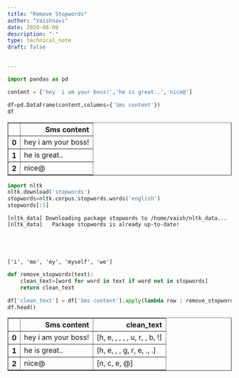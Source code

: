 ```yaml
---
title: "Remove Stopwords"
author: "Vaishnavi"
date: 2020-08-09
description: "-"
type: technical_note
draft: false


---
```



```python
import pandas as pd
```


```python
content = ['hey  i am your boss!','he is great..','nice@']
```


```python
df=pd.DataFrame(content,columns={'Sms content'})
df
```




<div>
<style scoped>
    .dataframe tbody tr th:only-of-type {
        vertical-align: middle;
    }

    .dataframe tbody tr th {
        vertical-align: top;
    }

    .dataframe thead th {
        text-align: right;
    }
</style>
<table border="1" class="dataframe">
  <thead>
    <tr style="text-align: right;">
      <th></th>
      <th>Sms content</th>
    </tr>
  </thead>
  <tbody>
    <tr>
      <th>0</th>
      <td>hey  i am your boss!</td>
    </tr>
    <tr>
      <th>1</th>
      <td>he is great..</td>
    </tr>
    <tr>
      <th>2</th>
      <td>nice@</td>
    </tr>
  </tbody>
</table>
</div>




```python
import nltk
nltk.download('stopwords')
stopwords=nltk.corpus.stopwords.words('english')
stopwords[:5]
```

    [nltk_data] Downloading package stopwords to /home/vaish/nltk_data...
    [nltk_data]   Package stopwords is already up-to-date!





    ['i', 'me', 'my', 'myself', 'we']




```python
def remove_stopwords(text):
    clean_text=[word for word in text if word not in stopwords]
    return clean_text
```


```python
df['clean_text'] = df['Sms content'].apply(lambda row : remove_stopwords(row))
df.head()
```




<div>
<style scoped>
    .dataframe tbody tr th:only-of-type {
        vertical-align: middle;
    }

    .dataframe tbody tr th {
        vertical-align: top;
    }

    .dataframe thead th {
        text-align: right;
    }
</style>
<table border="1" class="dataframe">
  <thead>
    <tr style="text-align: right;">
      <th></th>
      <th>Sms content</th>
      <th>clean_text</th>
    </tr>
  </thead>
  <tbody>
    <tr>
      <th>0</th>
      <td>hey  i am your boss!</td>
      <td>[h, e,  ,  ,  ,  , u, r,  , b, !]</td>
    </tr>
    <tr>
      <th>1</th>
      <td>he is great..</td>
      <td>[h, e,  ,  , g, r, e, ., .]</td>
    </tr>
    <tr>
      <th>2</th>
      <td>nice@</td>
      <td>[n, c, e, @]</td>
    </tr>
  </tbody>
</table>
</div>



